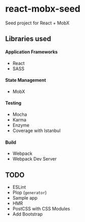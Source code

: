 # react-mobx-seed
Seed project for React + MobX

## Libraries used

#### Application Frameworks
- React
- SASS

#### State Management

- MobX

#### Testing

- Mocha
- Karma
- Enzyme
- Coverage with Istanbul

#### Build

- Webpack
- Webpack Dev Server

## TODO

- ESLint
- Plop (`generator`)
- Sample app
- HMR
- PostCSS with CSS Modules
- Add Bootstrap